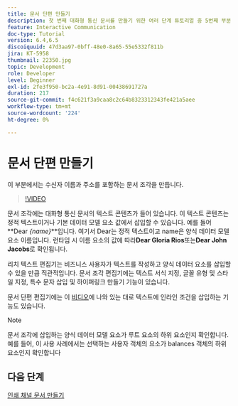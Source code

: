 ```yaml
---
title: 문서 단편 만들기
description: 첫 번째 대화형 통신 문서를 만들기 위한 여러 단계 튜토리얼 중 5번째 부분입니다. 이 부분에서는 수신자 이름과 주소를 포함하는 문서 조각을 만듭니다.
feature: Interactive Communication
doc-type: Tutorial
version: 6.4,6.5
discoiquuid: 47d3aa97-0bff-48e0-8a65-55e5332f811b
jira: KT-5958
thumbnail: 22350.jpg
topic: Development
role: Developer
level: Beginner
exl-id: 2fe3f950-bc2a-4e91-8d91-00438691727a
duration: 217
source-git-commit: f4c621f3a9caa8c2c64b8323312343fe421a5aee
workflow-type: tm+mt
source-wordcount: '224'
ht-degree: 0%

---
```


# 문서 단편 만들기

이 부분에서는 수신자 이름과 주소를 포함하는 문서 조각을 만듭니다.

>[!VIDEO](https://video.tv.adobe.com/v/22350?quality=12&learn=on)

문서 조각에는 대화형 통신 문서의 텍스트 콘텐츠가 들어 있습니다. 이 텍스트 콘텐츠는 정적 텍스트이거나 기본 데이터 모델 요소 값에서 삽입할 수 있습니다. 예를 들어 **Dear _{name}_**입니다. 여기서 Dear는 정적 텍스트이고 name은 양식 데이터 모델 요소 이름입니다. 런타임 시 이름 요소의 값에 따라&#x200B;**Dear Gloria Rios**또는&#x200B;**Dear John Jacobs**로 확인됩니다.

리치 텍스트 편집기는 비즈니스 사용자가 텍스트를 작성하고 양식 데이터 요소를 삽입할 수 있을 만큼 직관적입니다. 문서 조각 편집기에는 텍스트 서식 지정, 글꼴 유형 및 스타일 지정, 특수 문자 삽입 및 하이퍼링크 만들기 기능이 있습니다.

문서 단편 편집기에는 이 [비디오](https://helpx.adobe.com/experience-manager/kt/forms/using/editing-improvements-correspondence-mgmt-feature-video-use.html)에 나와 있는 대로 텍스트에 인라인 조건을 삽입하는 기능도 있습니다.

>[!NOTE]
>
>문서 조각에 삽입하는 양식 데이터 모델 요소가 루트 요소의 하위 요소인지 확인합니다. 예를 들어, 이 사용 사례에서는 선택하는 사용자 객체의 요소가 balances 객체의 하위 요소인지 확인합니다

## 다음 단계

[인쇄 채널 문서 만들기](./create-print-channel-document.md)
